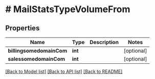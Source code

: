 # # MailStatsTypeVolumeFrom

## Properties

Name | Type | Description | Notes
------------ | ------------- | ------------- | -------------
**billingsomedomainCom** | **int** |  | [optional]
**salessomedomainCom** | **int** |  | [optional]

[[Back to Model list]](../../README.md#models) [[Back to API list]](../../README.md#endpoints) [[Back to README]](../../README.md)
